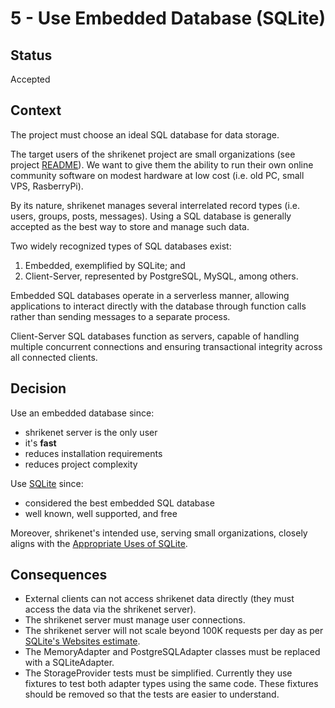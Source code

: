 # 5 - Use Embedded Database (SQLite)

## Status

Accepted

## Context

The project must choose an ideal SQL database for data storage.

The target users of the shrikenet project are small organizations (see
project [README][1]). We want to give them the ability to run their own
online community software on modest hardware at low cost (i.e. old PC,
small VPS, RasberryPi).

By its nature, shrikenet manages several interrelated record types (i.e.
users, groups, posts, messages). Using a SQL database is generally accepted
as the best way to store and manage such data.

Two widely recognized types of SQL databases exist:

1. Embedded, exemplified by SQLite; and
2. Client-Server, represented by PostgreSQL, MySQL, among others.

Embedded SQL databases operate in a serverless manner, allowing applications
to interact directly with the database through function calls rather than
sending messages to a separate process.

Client-Server SQL databases function as servers, capable of handling
multiple concurrent connections and ensuring transactional integrity across
all connected clients.

## Decision

Use an embedded database since:

- shrikenet server is the only user
- it's **fast**
- reduces installation requirements
- reduces project complexity

Use [SQLite][2] since:

- considered the best embedded SQL database
- well known, well supported, and free

Moreover, shrikenet's intended use, serving small organizations, closely
aligns with the [Appropriate Uses of SQLite][3].

## Consequences

- External clients can not access shrikenet data directly (they must access
  the data via the shrikenet server).
- The shrikenet server must manage user connections.
- The shrikenet server will not scale beyond 100K requests per day as per
  [SQLite's Websites estimate][3].
- The MemoryAdapter and PostgreSQLAdapter classes must be replaced with
  a SQLiteAdapter.
- The StorageProvider tests must be simplified. Currently they use fixtures
  to test both adapter types using the same code. These fixtures should be
  removed so that the tests are easier to understand.


[1]: ../../README.md
[2]: https://www.sqlite.org/index.html
[3]: https://www.sqlite.org/whentouse.html
